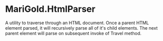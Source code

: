 <h1>MariGold.HtmlParser</h1>
<p>
A utility to traverse through an HTML document. Once a parent HTML element parsed, it will recursively parse all of it's child elements. The next parent element will parse on subsequent invoke of Travel method.
</p>